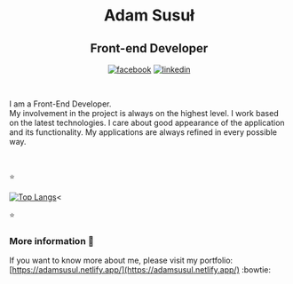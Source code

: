 <h1 align="center">Adam Susuł</h1>
<h2 align="center">Front-end Developer</h2>
<p align="center">
  <a href="https://www.facebook.com/ashdazed"><img src="https://cdn1.iconfinder.com/data/icons/social-80/32/Social_social_facebook-32.png" alt="facebook"></a>
  <a href="https://www.linkedin.com/in/adam-susu%C5%82/"><img src="https://cdn1.iconfinder.com/data/icons/social-80/32/Social_social_linkedin_linked_in-32.png" alt="linkedin"></a>
</p>
</br>

I am a Front-End Developer.
<br/>My involvement in the project is always on the highest level. I work based on the latest technologies. I care about good appearance of the application and its functionality. My applications are always refined in every possible way.

<br/>

:star:

[![Top Langs](https://github-readme-stats.vercel.app/api/top-langs/?username=SusulAdam&layout=compact)](https://github-readme-stats.vercel.app/api/top-langs/?username=SusulAdam&layout=compact)<

:star:
<br/>

### More information :information_desk_person:

If you want to know more about me, please visit my portfolio:
<br/>
[https://adamsusul.netlify.app/](https://adamsusul.netlify.app/) :bowtie:
